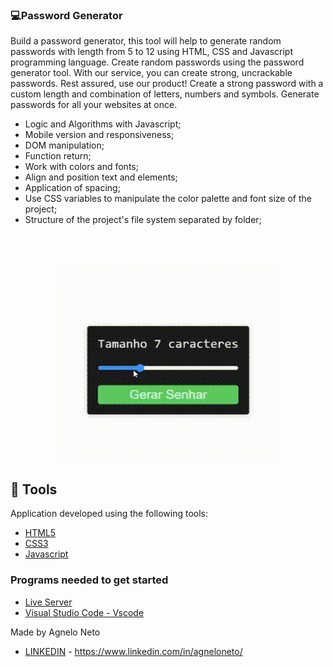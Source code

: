 ### 💻Password Generator

Build a  password generator, this tool will help to generate random passwords with length from 5 to 12 using HTML, CSS and Javascript programming language. Create random passwords using the password generator tool. With our service, you can create strong, uncrackable passwords. Rest assured, use our product! Create a strong password with a custom length and combination of letters, numbers and symbols. Generate passwords for all your websites at once.


- Logic and Algorithms with Javascript;
- Mobile version and responsiveness;
- DOM manipulation;
- Function return;
- Work with colors and fonts;
- Align and position text and elements;
- Application of spacing;
- Use CSS variables to manipulate the color palette and font size of the project;
- Structure of the project's file system separated by folder;
  
<br />

<h1 align="center">
	<img alt="Gif of Calculator " title="gif" src="./keygen.gif" />
	</h1>
	



## 🧪 Tools

Application developed using the following tools:

- [HTML5](https://www.w3schools.com/html/default.asp)
- [CSS3](https://www.w3schools.com/css/default.asp)
- [Javascript](https://developer.mozilla.org/en-US/docs/Web/JavaScript)



### Programs needed to get started

- [ Live Server ](https://marketplace.visualstudio.com/items?itemName=ritwickdey.LiveServer)
- [Visual Studio Code - Vscode](https://code.visualstudio.com/)



 

<p align="left">Made  by Agnelo Neto </p>

- [LINKEDIN](https://www.linkedin.com/in/agneloneto) - https://www.linkedin.com/in/agneloneto/
